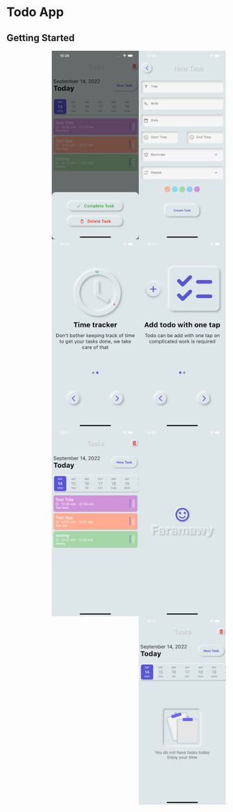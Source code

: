 # Todo App


## Getting Started

<img alt="Night Coding" width="200" src="https://github.com/MFaramawy/Todo_Neumorphism/blob/master/assets/layout/Add_Task.png" align="right"/>
<img alt="Night Coding" width="200" src="https://github.com/MFaramawy/Todo_Neumorphism/blob/master/assets/layout/Bottom_Sheet.png" align="right"/>
<img alt="Night Coding" width="200" src="https://github.com/MFaramawy/Todo_Neumorphism/blob/master/assets/layout/OnBoarding_1.png" align="right"/>

<img alt="Night Coding" width="200" src="https://github.com/MFaramawy/Todo_Neumorphism/blob/master/assets/layout/OnBoarding_2.png" align="right"/>
<img alt="Night Coding" width="200" src="https://github.com/MFaramawy/Todo_Neumorphism/blob/master/assets/layout/Splash.png" align="right"/>
<img alt="Night Coding" width="200" src="https://github.com/MFaramawy/Todo_Neumorphism/blob/master/assets/layout/Task_Desgin.png" align="right"/>

<img alt="Night Coding" width="200" src="https://github.com/MFaramawy/Todo_Neumorphism/blob/master/assets/layout/Tasks_Screen.png" align="right"/>

